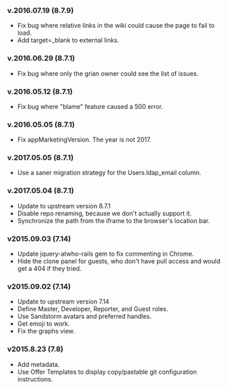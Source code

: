 ### v.2016.07.19 (8.7.9)
- Fix bug where relative links in the wiki could cause the page to fail to load.
- Add target=_blank to external links.

### v.2016.06.29 (8.7.1)
- Fix bug where only the grian owner could see the list of issues.

### v.2016.05.12 (8.7.1)
- Fix bug where "blame" feature caused a 500 error.

### v.2016.05.05 (8.7.1)
- Fix appMarketingVersion. The year is not 2017.

### v.2017.05.05 (8.7.1)
- Use a saner migration strategy for the Users.ldap_email column.

### v.2017.05.04 (8.7.1)
- Update to upstream version 8.7.1
- Disable repo renaming, because we don't actually support it.
- Synchronize the path from the iframe to the browser's location bar.

### v2015.09.03 (7.14)
- Update jquery-atwho-rails gem to fix commenting in Chrome.
- Hide the clone panel for guests, who don't have pull access and would get a 404 if they tried.

### v2015.09.02 (7.14)
- Update to upstream version 7.14
- Define Master, Developer, Reporter, and Guest roles.
- Use Sandstorm avatars and preferred handles.
- Get emoji to work.
- Fix the graphs view.

### v2015.8.23 (7.8)
- Add metadata.
- Use Offer Templates to display copy/pastable git configuration instructions.
